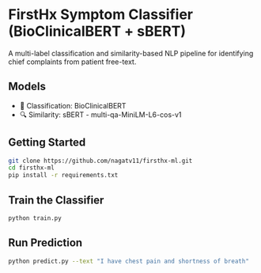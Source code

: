 # FirstHx Symptom Classifier (BioClinicalBERT + sBERT)
A multi-label classification and similarity-based NLP pipeline for identifying chief complaints from patient free-text.

## Models
- 🔬 Classification: BioClinicalBERT
- 🔍 Similarity: sBERT - multi-qa-MiniLM-L6-cos-v1

## Getting Started
```bash
git clone https://github.com/nagatv11/firsthx-ml.git
cd firsthx-ml
pip install -r requirements.txt
```

## Train the Classifier
```bash
python train.py
```

## Run Prediction
```bash
python predict.py --text "I have chest pain and shortness of breath"
```

